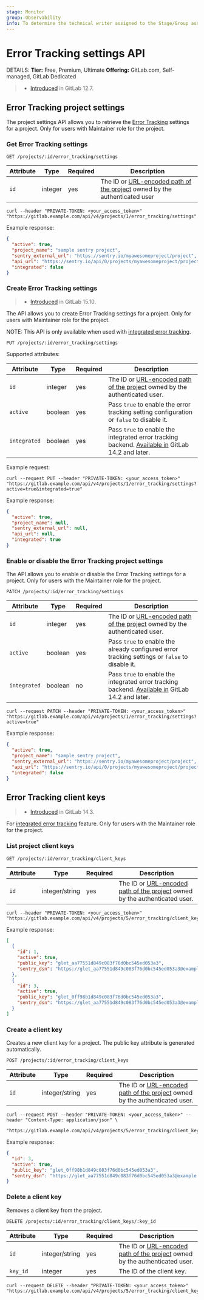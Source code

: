 ```yaml
---
stage: Monitor
group: Observability
info: To determine the technical writer assigned to the Stage/Group associated with this page, see https://handbook.gitlab.com/handbook/product/ux/technical-writing/#assignments
---
```


# Error Tracking settings API

DETAILS:
**Tier:** Free, Premium, Ultimate
**Offering:** GitLab.com, Self-managed, GitLab Dedicated

> - [Introduced](https://gitlab.com/gitlab-org/gitlab/-/issues/34940) in GitLab 12.7.

## Error Tracking project settings

The project settings API allows you to retrieve the [Error Tracking](../operations/error_tracking.md)
settings for a project. Only for users with Maintainer role for the project.

### Get Error Tracking settings

```plaintext
GET /projects/:id/error_tracking/settings
```

| Attribute | Type    | Required | Description           |
| --------- | ------- | -------- | --------------------- |
| `id`      | integer | yes      | The ID or [URL-encoded path of the project](rest/index.md#namespaced-path-encoding) owned by the authenticated user |

```shell
curl --header "PRIVATE-TOKEN: <your_access_token>" "https://gitlab.example.com/api/v4/projects/1/error_tracking/settings"
```

Example response:

```json
{
  "active": true,
  "project_name": "sample sentry project",
  "sentry_external_url": "https://sentry.io/myawesomeproject/project",
  "api_url": "https://sentry.io/api/0/projects/myawesomeproject/project",
  "integrated": false
}
```

### Create Error Tracking settings

> - [Introduced](https://gitlab.com/gitlab-org/gitlab/-/issues/393035/) in GitLab 15.10.

The API allows you to create Error Tracking settings for a project. Only for users with Maintainer role for
the project.

NOTE:
This API is only available when used with [integrated error tracking](../operations/error_tracking.md#integrated-error-tracking).

```plaintext
PUT /projects/:id/error_tracking/settings
```

Supported attributes:

| Attribute    | Type    | Required | Description                                                                                                                                                     |
| ------------ | ------- |----------|-----------------------------------------------------------------------------------------------------------------------------------------------------------------|
| `id`         | integer | yes      | The ID or [URL-encoded path of the project](rest/index.md#namespaced-path-encoding) owned by the authenticated user.                                            |
| `active`     | boolean | yes      | Pass `true` to enable the error tracking setting configuration or `false` to disable it.                                                                        |
| `integrated` | boolean | yes      | Pass `true` to enable the integrated error tracking backend. [Available in](https://gitlab.com/gitlab-org/gitlab/-/merge_requests/68260) GitLab 14.2 and later. |

Example request:

```shell
curl --request PUT --header "PRIVATE-TOKEN: <your_access_token>" "https://gitlab.example.com/api/v4/projects/1/error_tracking/settings?active=true&integrated=true"
```

Example response:

```json
{
  "active": true,
  "project_name": null,
  "sentry_external_url": null,
  "api_url": null,
  "integrated": true
}
```

### Enable or disable the Error Tracking project settings

The API allows you to enable or disable the Error Tracking settings for a project. Only for users with the
Maintainer role for the project.

```plaintext
PATCH /projects/:id/error_tracking/settings
```

| Attribute    | Type    | Required | Description           |
| ------------ | ------- | -------- | --------------------- |
| `id`         | integer | yes      | The ID or [URL-encoded path of the project](rest/index.md#namespaced-path-encoding) owned by the authenticated user. |
| `active`     | boolean | yes      | Pass `true` to enable the already configured error tracking settings or `false` to disable it. |
| `integrated` | boolean | no       | Pass `true` to enable the integrated error tracking backend. [Available in](https://gitlab.com/gitlab-org/gitlab/-/merge_requests/68260) GitLab 14.2 and later. |

```shell
curl --request PATCH --header "PRIVATE-TOKEN: <your_access_token>" "https://gitlab.example.com/api/v4/projects/1/error_tracking/settings?active=true"
```

Example response:

```json
{
  "active": true,
  "project_name": "sample sentry project",
  "sentry_external_url": "https://sentry.io/myawesomeproject/project",
  "api_url": "https://sentry.io/api/0/projects/myawesomeproject/project",
  "integrated": false
}
```

## Error Tracking client keys

> - [Introduced](https://gitlab.com/gitlab-org/gitlab/-/merge_requests/68384) in GitLab 14.3.

For [integrated error tracking](https://gitlab.com/gitlab-org/gitlab/-/issues/329596) feature. Only for users with the
Maintainer role for the project.

### List project client keys

```plaintext
GET /projects/:id/error_tracking/client_keys
```

| Attribute | Type | Required | Description |
| --------- | ---- | -------- | ----------- |
| `id` | integer/string | yes | The ID or [URL-encoded path of the project](rest/index.md#namespaced-path-encoding) owned by the authenticated user. |

```shell
curl --header "PRIVATE-TOKEN: <your_access_token>" "https://gitlab.example.com/api/v4/projects/5/error_tracking/client_keys"
```

Example response:

```json
[
  {
    "id": 1,
    "active": true,
    "public_key": "glet_aa77551d849c083f76d0bc545ed053a3",
    "sentry_dsn": "https://glet_aa77551d849c083f76d0bc545ed053a3@example.com/errortracking/api/v1/projects/5"
  },
  {
    "id": 3,
    "active": true,
    "public_key": "glet_0ff98b1d849c083f76d0bc545ed053a3",
    "sentry_dsn": "https://glet_aa77551d849c083f76d0bc545ed053a3@example.com/errortracking/api/v1/projects/5"
  }
]
```

### Create a client key

Creates a new client key for a project. The public key attribute is generated automatically.

```plaintext
POST /projects/:id/error_tracking/client_keys
```

| Attribute  | Type | Required | Description |
| ---------  | ---- | -------- | ----------- |
| `id`       | integer/string | yes | The ID or [URL-encoded path of the project](rest/index.md#namespaced-path-encoding) owned by the authenticated user. |

```shell
curl --request POST --header "PRIVATE-TOKEN: <your_access_token>" --header "Content-Type: application/json" \
     "https://gitlab.example.com/api/v4/projects/5/error_tracking/client_keys"
```

Example response:

```json
{
  "id": 3,
  "active": true,
  "public_key": "glet_0ff98b1d849c083f76d0bc545ed053a3",
  "sentry_dsn": "https://glet_aa77551d849c083f76d0bc545ed053a3@example.com/errortracking/api/v1/projects/5"
}
```

### Delete a client key

Removes a client key from the project.

```plaintext
DELETE /projects/:id/error_tracking/client_keys/:key_id
```

| Attribute | Type | Required | Description |
| --------- | ---- | -------- | ----------- |
| `id`      | integer/string | yes | The ID or [URL-encoded path of the project](rest/index.md#namespaced-path-encoding) owned by the authenticated user. |
| `key_id`  | integer | yes | The ID of the client key. |

```shell
curl --request DELETE --header "PRIVATE-TOKEN: <your_access_token>" "https://gitlab.example.com/api/v4/projects/5/error_tracking/client_keys/13"
```
